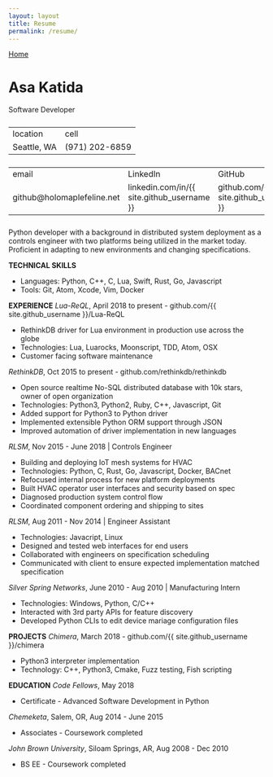 ```yaml
---
layout: layout
title: Resume
permalink: /resume/
---
```


[Home](/)

# Asa Katida
Software Developer

<table style="margin: 5% auto">
  <tr>
    <td style="margin: 5% auto">location</td>
    <td style="margin: 5% auto">cell</td>
  </tr>
  <tr>
    <td style="margin: 5% auto">Seattle, WA</td>
    <td style="margin: 5% auto">(971) 202-6859</td>
  </tr>
</table>

<table style="margin: 5% auto">
  <tr>
    <td>email</td>
    <td>LinkedIn</td>
    <td>GitHub</td>
    <td>portfolio</td>
  </tr>
  <tr>
    <td>github@holomaplefeline.net</td>
    <td>linkedin.com/in/{{ site.github_username }}</td>
    <td>github.com/{{ site.github_username }}</td>
    <td>asakatida.github.io</td>
  </tr>
</table>

Python developer with a background in distributed system deployment as a controls engineer with two platforms being utilized in the market today. Proficient in adapting to new environments and changing specifications.

__TECHNICAL SKILLS__
* Languages: Python, C++, C, Lua, Swift, Rust, Go, Javascript
* Tools: Git, Atom, Xcode, Vim, Docker

__EXPERIENCE__
_Lua-ReQL_, April 2018 to present - github.com/{{ site.github_username }}/Lua-ReQL
* RethinkDB driver for Lua environment in production use across the globe
* Technologies: Lua, Luarocks, Moonscript, TDD, Atom, OSX
* Customer facing software maintenance

_RethinkDB_, Oct 2015 to present - github.com/rethinkdb/rethinkdb
* Open source realtime No-SQL distributed database with 10k stars, owner of open organization
* Technologies: Python3, Python2, Ruby, C++, Javascript, Git
* Added support for Python3 to Python driver
* Implemented extensible Python ORM support through JSON
* Improved automation of driver implementation in new languages

_RLSM_, Nov 2015 - June 2018 | Controls Engineer
* Building and deploying IoT mesh systems for HVAC
* Technologies: Python, C, Rust, Go, Javascript, Docker, BACnet
* Refocused internal process for new platform deployments
* Built HVAC operator user interfaces and security based on spec
* Diagnosed production system control flow
* Coordinated component ordering and shipping to sites

_RLSM_, Aug 2011 - Nov 2014 | Engineer Assistant
* Technologies: Javacript, Linux
* Designed and tested web interfaces for end users
* Collaborated with engineers on specification scheduling
* Communicated with client to ensure expected implementation matched specification

_Silver Spring Networks_, June 2010 - Aug 2010 | Manufacturing Intern
* Technologies: Windows, Python, C/C++
* Interacted with 3rd party APIs for feature discovery
* Developed Python CLIs to edit device mariage configuration files

__PROJECTS__
_Chimera_, March 2018 - github.com/{{ site.github_username }}/chimera
* Python3 interpreter implementation
* Technology: C++, Python3, Cmake, Fuzz testing, Fish scripting

__EDUCATION__
_Code Fellows_, May 2018
* Certificate - Advanced Software Development in Python

_Chemeketa_, Salem, OR, Aug 2014 - June 2015
* Associates - Coursework completed

_John Brown University_, Siloam Springs, AR, Aug 2008 - Dec 2010
* BS EE - Coursework completed
